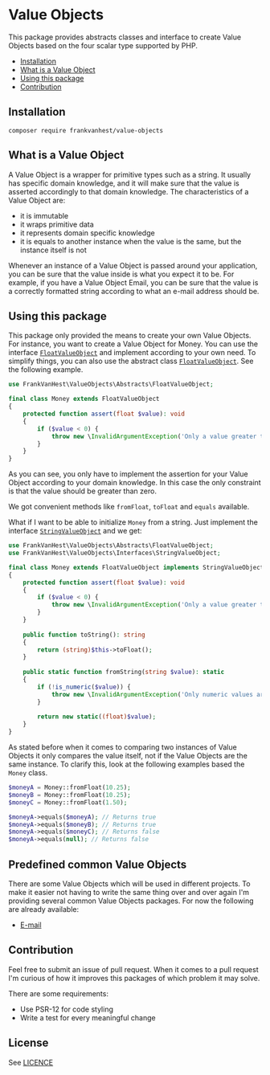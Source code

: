 # Value Objects

This package provides abstracts classes and interface to create Value Objects based on the four scalar type supported by
PHP.

* [Installation](#installation)
* [What is a Value Object](#what-is-a-value-object)
* [Using this package](#using-this-package)
* [Contribution](#contribution)

## Installation

```
composer require frankvanhest/value-objects
```

## What is a Value Object

A Value Object is a wrapper for primitive types such as a string. It usually has specific domain knowledge, and it will
make sure that the value is asserted accordingly to that domain knowledge. The characteristics of a Value Object are:

- it is immutable
- it wraps primitive data
- it represents domain specific knowledge
- it is equals to another instance when the value is the same, but the instance itself is not

Whenever an instance of a Value Object is passed around your application, you can be sure that the value inside is what
you expect it to be. For example, if you have a Value Object Email, you can be sure that the value is a correctly
formatted string according to what an e-mail address should be.

## Using this package

This package only provided the means to create your own Value Objects. For instance, you want to create a Value Object
for Money. You can use the interface [`FloatValueObject`](src/Interfaces/FloatValueObject.php) and implement according
to your own need. To simplify things, you can also use the abstract
class  [`FloatValueObject`](src/Abstracts/FloatValueObject.php). See the following example.

```php
use FrankVanHest\ValueObjects\Abstracts\FloatValueObject;

final class Money extends FloatValueObject
{
    protected function assert(float $value): void
    {
        if ($value < 0) {
            throw new \InvalidArgumentException('Only a value greater than zero is allowed');
        }
    }
}
```

As you can see, you only have to implement the assertion for your Value Object according to your domain knowledge. In
this case the only constraint is that the value should be greater than zero.

We got convenient methods like `fromFloat`, `toFloat` and `equals` available.

What if I want to be able to initialize `Money` from a string. Just implement the
interface [`StringValueObject`](src/Interfaces/StringValueObject.php) and we get:

```php
use FrankVanHest\ValueObjects\Abstracts\FloatValueObject;
use FrankVanHest\ValueObjects\Interfaces\StringValueObject;

final class Money extends FloatValueObject implements StringValueObject
{
    protected function assert(float $value): void
    {
        if ($value < 0) {
            throw new \InvalidArgumentException('Only a value greater than zero is allowed');
        }
    }
    
    public function toString(): string
    {
        return (string)$this->toFloat();
    }
    
    public static function fromString(string $value): static
    {
        if (!is_numeric($value)) {
            throw new \InvalidArgumentException('Only numeric values are allowed');
        }
        
        return new static((float)$value);
    }
}
```

As stated before when it comes to comparing two instances of Value Objects it only compares the value itself, not if the
Value Objects are the same instance. To clarify this, look at the following examples based the `Money` class.

```php
$moneyA = Money::fromFloat(10.25);
$moneyB = Money::fromFloat(10.25);
$moneyC = Money::fromFloat(1.50);

$moneyA->equals($moneyA); // Returns true
$moneyA->equals($moneyB); // Returns true
$moneyA->equals($moneyC); // Returns false
$moneyA->equals(null); // Returns false
```

## Predefined common Value Objects

There are some Value Objects which will be used in different projects. To make it easier not having to write the same
thing over and over again I'm providing several common Value Objects packages. For now the following are already
available:

- [E-mail](https://github.com/frankvanhest/value-objects-email)

## Contribution

Feel free to submit an issue of pull request. When it comes to a pull request I'm curious of how it improves this
packages of which problem it may solve.

There are some requirements:

- Use PSR-12 for code styling
- Write a test for every meaningful change

## License

See [LICENCE](LICENSE)
